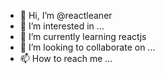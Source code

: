 - 👋 Hi, I’m @reactleaner
- 👀 I’m interested in ...
- 🌱 I’m currently learning reactjs
- 💞️ I’m looking to collaborate on ...
- 📫 How to reach me ...

<!---
reactleaner/reactleaner is a ✨ special ✨ repository because its `README.md` (this file) appears on your GitHub profile.
You can click the Preview link to take a look at your changes.
--->
